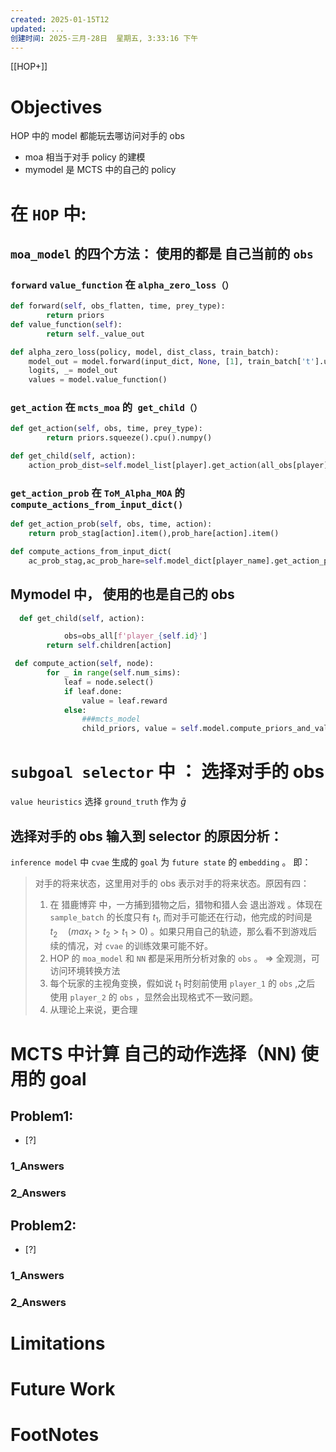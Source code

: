 ```yaml
---
created: 2025-01-15T12
updated: ...
创建时间: 2025-三月-28日  星期五, 3:33:16 下午
---
```

[[HOP+]]

# Objectives
HOP 中的 model 都能玩去哪访问对手的 obs 
- moa 相当于对手 policy  的建模
- mymodel  是 MCTS 中的自己的 policy 



#  在 `HOP` 中:
 
## `moa_model` 的四个方法： 使用的都是 自己当前的 `obs` 

### `forward` `value_function` 在 `alpha_zero_loss（）` 

```python
def forward(self, obs_flatten, time, prey_type):
        return priors
def value_function(self):
        return self._value_out
```

```python
def alpha_zero_loss(policy, model, dist_class, train_batch):
    model_out = model.forward(input_dict, None, [1], train_batch['t'].unsqueeze(1))
    logits, _= model_out
    values = model.value_function()
```


### `get_action` 在 `mcts_moa` 的` get_child（）`
```python
def get_action(self, obs, time, prey_type):
        return priors.squeeze().cpu().numpy()
```

```python
def get_child(self, action):
	action_prob_dist=self.model_list[player].get_action(all_obs[player],self.state['time'],self.target_prey)

```




### `get_action_prob` 在 `ToM_Alpha_MOA` 的 `compute_actions_from_input_dict()`



```python
def get_action_prob(self, obs, time, action):
	return prob_stag[action].item(),prob_hare[action].item()
```


```python
def compute_actions_from_input_dict(
	ac_prob_stag,ac_prob_hare=self.model_dict[player_name].get_action_prob(exist_player_obs[player_name], time-1, last_action[player_name])
```



## Mymodel 中， 使用的也是自己的 obs 
  
```python
  def get_child(self, action):

            obs=obs_all[f'player_{self.id}']
        return self.children[action]
```



   
```python
 def compute_action(self, node):
        for _ in range(self.num_sims):
            leaf = node.select()
            if leaf.done:
                value = leaf.reward
            else:
                ###mcts_model
                child_priors, value = self.model.compute_priors_and_value(leaf.obs, leaf.state['time'])
```


# `subgoal selector` 中 ： 选择对手的 obs 
`value heuristics` 选择 `ground_truth` 作为 $\bar{g}$

## 选择对手的 obs 输入到 selector 的原因分析： 
`inference model` 中 `cvae` 生成的 `goal` 为 `future state` 的 `embedding` 。 即：

>对手的将来状态，这里用对手的 obs 表示对手的将来状态。原因有四：
>1. 在 猎鹿博弈 中，一方捕到猎物之后，猎物和猎人会 退出游戏 。体现在 `sample_batch` 的长度只有 $t_{1}$, 而对手可能还在行动，他完成的时间是 $t_{2} \quad (max_{t}>t_{2}>t_{1}>0)$  。如果只用自己的轨迹，那么看不到游戏后续的情况，对 `cvae` 的训练效果可能不好。
>2. HOP 的 `moa_model` 和 `NN` 都是采用所分析对象的 `obs` 。 $\Longrightarrow$ 全观测，可访问环境转换方法
>3. 每个玩家的主视角变换，假如说  $t_{1}$ 时刻前使用 `player_1` 的 `obs` ,之后 使用 `player_2` 的 `obs` ，显然会出现格式不一致问题。
>4. 从理论上来说，更合理


# MCTS 中计算 自己的动作选择（NN) 使用的 goal 


## Problem1: 
- [?] 

### 1_Answers


### 2_Answers



## Problem2: 
- [?] 

### 1_Answers


### 2_Answers



# Limitations
# Future Work
# FootNotes